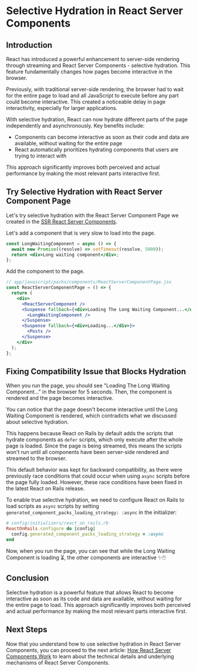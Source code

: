 # Selective Hydration in React Server Components

## Introduction

React has introduced a powerful enhancement to server-side rendering through streaming and React Server Components - selective hydration. This feature fundamentally changes how pages become interactive in the browser.

Previously, with traditional server-side rendering, the browser had to wait for the entire page to load and all JavaScript to execute before any part could become interactive. This created a noticeable delay in page interactivity, especially for larger applications.

With selective hydration, React can now hydrate different parts of the page independently and asynchronously. Key benefits include:

- Components can become interactive as soon as their code and data are available, without waiting for the entire page
- React automatically prioritizes hydrating components that users are trying to interact with

This approach significantly improves both perceived and actual performance by making the most relevant parts interactive first.

## Try Selective Hydration with React Server Component Page

Let's try selective hydration with the React Server Component Page we created in the [SSR React Server Components](./server-side-rendering.md).

Let's add a component that is very slow to load into the page.

```jsx
const LongWaitingComponent = async () => {
  await new Promise((resolve) => setTimeout(resolve, 5000));
  return <div>Long waiting component</div>;
};
```

Add the component to the page.

```jsx
// app/javascript/packs/components/ReactServerComponentPage.jsx
const ReactServerComponentPage = () => {
  return (
    <div>
      <ReactServerComponent />
      <Suspense fallback={<div>Loading The Long Waiting Component...</div>}>
        <LongWaitingComponent />
      </Suspense>
      <Suspense fallback={<div>Loading...</div>}>
        <Posts />
      </Suspense>
    </div>
  );
};
```

## Fixing Compatibility Issue that Blocks Hydration

When you run the page, you should see "Loading The Long Waiting Component..." in the browser for 5 seconds. Then, the component is rendered and the page becomes interactive.

You can notice that the page doesn't become interactive until the Long Waiting Component is rendered, which contradicts what we discussed about selective hydration.

This happens because React on Rails by default adds the scripts that hydrate components as `defer` scripts, which only execute after the whole page is loaded. Since the page is being streamed, this means the scripts won't run until all components have been server-side rendered and streamed to the browser.

This default behavior was kept for backward compatibility, as there were previously race conditions that could occur when using `async` scripts before the page fully loaded. However, these race conditions have been fixed in the latest React on Rails release.

To enable true selective hydration, we need to configure React on Rails to load scripts as `async` scripts by setting `generated_component_packs_loading_strategy: :async` in the initializer:

```ruby
# config/initializers/react_on_rails.rb
ReactOnRails.configure do |config|
  config.generated_component_packs_loading_strategy = :async
end
```

Now, when you run the page, you can see that while the Long Waiting Component is loading ⏳, the other components are interactive ✨🖱️

## Conclusion

Selective hydration is a powerful feature that allows React to become interactive as soon as its code and data are available, without waiting for the entire page to load. This approach significantly improves both perceived and actual performance by making the most relevant parts interactive first.

## Next Steps

Now that you understand how to use selective hydration in React Server Components, you can proceed to the next article: [How React Server Components Work](how-react-server-components-work.md) to learn about the technical details and underlying mechanisms of React Server Components.
